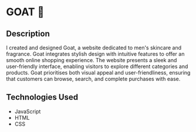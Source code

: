 # GOAT :goat:

## Description

I created and designed Goat, a website dedicated to men's skincare and fragrance. Goat integrates stylish design with intuitive features to offer an smooth online shopping experience. The website presents a sleek and user-friendly interface, enabling visitors to explore different categories and products. Goat prioritises both visual appeal and user-friendliness, ensuring that customers can browse, search, and complete purchases with ease.

## Technologies Used

- JavaScript
- HTML
- CSS
